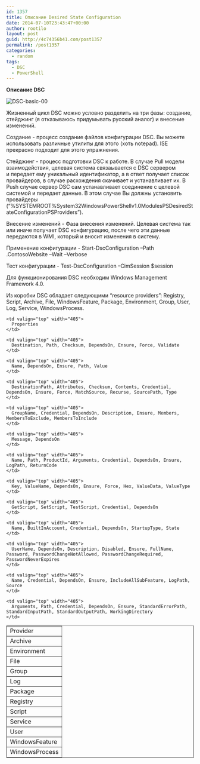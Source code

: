 ```yaml
---
id: 1357
title: Описание Desired State Configuration
date: 2014-07-10T23:43:47+00:00
author: rootilo
layout: post
guid: http://4c74356b41.com/post1357
permalink: /post1357
categories:
  - random
tags:
  - DSC
  - PowerShell
---
```

**Описание DSC**
  
![DSC-basic-00](http://blogs.technet.com/cfs-file.ashx/__key/communityserver-blogs-components-weblogfiles/00-00-00-85-24-metablogapi/4454.image_5F00_thumb_5F00_20FA899E.png)
  
Жизненный цикл DSC можно условно разделить на три фазы: создание, стейджинг (я отказываюсь придумывать русский аналог) и внесение изменений.

Создание - процесс создание файлов конфигурации DSC. Вы можете использовать различные утилиты для этого (хоть notepad). ISE прекрасно подходит для этого упражнения.
  
Стейджинг - процесс подготовки DSC к работе. В случае Pull модели взаимодействия, целевая система связаывается с DSC сервером и передает ему уникальный идентификатор, а в ответ получает список провайдеров, в случае расхождения скачивает и устанавливает их. В Push случае сервер DSC сам устанавливает соединение с целевой системой и передает данные. В этом случае Вы должны установить провайдеры (“%SYSTEMROOT%System32WindowsPowerShellv1.0ModulesPSDesiredStateConfigurationPSProviders”).
  
Внесение изменений - Фаза внесения изменений. Целевая система так или иначе получает DSC конфигурацию, после чего эти данные передаются в WMI, который и вносит изменения в систему.

Применение конфигурации - Start-DscConfiguration –Path .ContosoWebsite –Wait –Verbose
  
Тест конфигурации - Test-DscConfiguration –CimSession $session

Для функционирования DSC необходим Windows Management Framework 4.0.
  
Из коробки DSC обладает следующими &#8220;resource providers&#8221;: Registry, Script, Archive, File, WindowsFeature, Package, Environment, Group, User, Log, Service, WindowsProcess.

<table border="1" cellspacing="1" cellpadding="3">
  <tr>
    <td valign="top" width="105">
      Provider
    </td>
    
    <td valign="top" width="405">
      Properties
    </td>
  </tr>
  
  <tr>
    <td valign="top" width="105">
      Archive
    </td>
    
    <td valign="top" width="405">
      Destination, Path, Checksum, DependsOn, Ensure, Force, Validate
    </td>
  </tr>
  
  <tr>
    <td valign="top" width="105">
      Environment
    </td>
    
    <td valign="top" width="405">
      Name, DependsOn, Ensure, Path, Value
    </td>
  </tr>
  
  <tr>
    <td valign="top" width="105">
      File
    </td>
    
    <td valign="top" width="405">
      DestinationPath, Attributes, Checksum, Contents, Credential, DependsOn, Ensure, Force, MatchSource, Recurse, SourcePath, Type
    </td>
  </tr>
  
  <tr>
    <td valign="top" width="105">
      Group
    </td>
    
    <td valign="top" width="405">
      GroupName, Credential, DependsOn, Description, Ensure, Members, MembersToExclude, MembersToInclude
    </td>
  </tr>
  
  <tr>
    <td valign="top" width="105">
      Log
    </td>
    
    <td valign="top" width="405">
      Message, DependsOn
    </td>
  </tr>
  
  <tr>
    <td valign="top" width="105">
      Package
    </td>
    
    <td valign="top" width="405">
      Name, Path, ProductId, Arguments, Credential, DependsOn, Ensure, LogPath, ReturnCode
    </td>
  </tr>
  
  <tr>
    <td valign="top" width="105">
      Registry
    </td>
    
    <td valign="top" width="405">
      Key, ValueName, DependsOn, Ensure, Force, Hex, ValueData, ValueType
    </td>
  </tr>
  
  <tr>
    <td valign="top" width="105">
      Script
    </td>
    
    <td valign="top" width="405">
      GetScript, SetScript, TestScript, Credential, DependsOn
    </td>
  </tr>
  
  <tr>
    <td valign="top" width="105">
      Service
    </td>
    
    <td valign="top" width="405">
      Name, BuiltInAccount, Credential, DependsOn, StartupType, State
    </td>
  </tr>
  
  <tr>
    <td valign="top" width="105">
      User
    </td>
    
    <td valign="top" width="405">
      UserName, DependsOn, Description, Disabled, Ensure, FullName, Password, PasswordChangeNotAllowed, PasswordChangeRequired, PasswordNeverExpires
    </td>
  </tr>
  
  <tr>
    <td valign="top" width="105">
      WindowsFeature
    </td>
    
    <td valign="top" width="405">
      Name, Credential, DependsOn, Ensure, IncludeAllSubFeature, LogPath, Source
    </td>
  </tr>
  
  <tr>
    <td valign="top" width="105">
      WindowsProcess
    </td>
    
    <td valign="top" width="405">
      Arguments, Path, Credential, DependsOn, Ensure, StandardErrorPath, StandardInputPath, StandardOutputPath, WorkingDirectory
    </td>
  </tr>
</table>